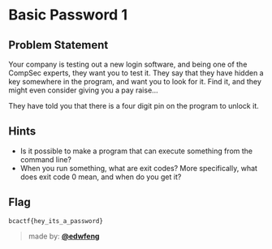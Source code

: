 # Basic Password 1

## Problem Statement
Your company is testing out a new login software, and being one of the CompSec experts, they want you to test it.
They say that they have hidden a key somewhere in the program, and want you to look for it.
Find it, and they might even consider giving you a pay raise...

They have told you that there is a four digit pin on the program to unlock it.

## Hints
* Is it possible to make a program that can execute something from the command line?
* When you run something, what are exit codes? More specifically, what does exit code 0 mean, and when do you get it?

## Flag
`bcactf{hey_its_a_password}`

> made by: [**@edwfeng**](https://github.com/edwfeng)